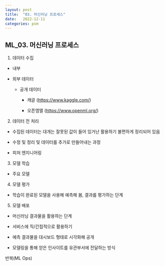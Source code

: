 ```yaml
---
layout: post
title:  "03. 머신러닝 프로세스"
date:   2022-12-11
categories: psm
---
```

## ML_03. 머신러닝 프로세스

1. 데이터 수집

  - 내부

  - 외부 데이터

    - 공개 데이터

      - 캐글 (https://www.kaggle.com/)

      - 오픈엠엘 (https://www.openml.org/)

2. 데이터 전 처리

  - 수집된 데이터는 대개는 잘못된 값이 들어 있거난 활용하기 불편하게 정리되어 있음

  - 수정 및 정리 및 데이터를 추가로 만들어내는 과정

  - 피처 엔지니어링

3. 모델 학습

  - 주요 모델

4. 모델 평가

  - 학습이 완료된 모델을 사용해 예측해 봄, 결과를 평가하는 단계

5. 모델 배포

  - 머신러닝 결과물을 활용하는 단계

  - 서비스에 직/간접적으로 활용하기

  - 예측 결과물을 대시보드 형태로 시각화해 공개
  
  - 모델링을 통해 얻은 인사이트를 유관부서에 전달하는 방식
  
반복(ML Ops)